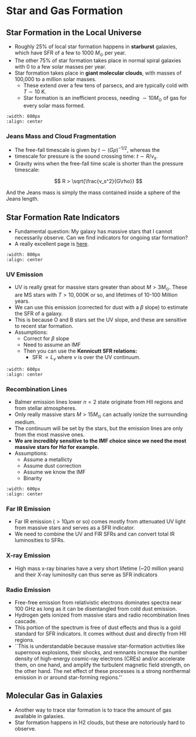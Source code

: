# Star and Gas Formation

## Star Formation in the Local Universe

* Roughly 25% of local star formation happens in **starburst** galaxies, which have SFR of a few to $1000$ $M_\odot$ per year. 
* The other 75% of star formation takes place in normal spiral galaxies with $0$ to a few solar masses per year. 
* Star formation takes place in **giant molecular clouds**, with masses of 100,000 to a million solar masses. 
    * These extend over a few tens of parsecs, and are typically cold with $T \sim 10$ K. 
    * Star formation is an inefficient process, needing $\sim 10 M_\odot$ of gas for every solar mass formed. 

```{image} ../figures/53.png
:width: 600px
:align: center
```

### Jeans Mass and Cloud Fragmentation

* The free-fall timescale is given by $t\sim (G\rho)^{-1/2}$, whereas the 
* timescale for pressure is the sound crossing time: $t \sim R/v_s$. 
* Gravity wins when the free-fall time scale is shorter than the pressure timescale:

$$
R > \sqrt{\frac{v_s^2}{G\rho}}
$$

And the Jeans mass is simply the mass contained inside a sphere of the Jeans length.


## Star Formation Rate Indicators

* Fundamental question: My galaxy has massive stars that I cannot necessarily observe. Can we find indicators for ongoing star formation?
* A really excellent page is [here](https://ned.ipac.caltech.edu/level5/Sept12/Calzetti/Calzetti1_2.html). 

```{image} ../figures/54.png
:width: 800px
:align: center
```


### UV Emission

* UV is really great for massive stars greater than about $M>3 M_\odot$. These are MS stars with $T> 10,000$K or so, and lifetimes of 10-100 Million years.
* We can use this emission (corrected for dust with a $\beta$ slope) to estimate the SFR of a galaxy. 
* This is because O and B stars set the UV slope, and these are sensitive to recent star formation. 
* Assumptions:
    * Correct for $\beta$ slope
    * Need to assume an IMF
    * Then you can use the **Kennicutt SFR relations:**
        * SFR $\propto L_\nu$ where $\nu$ is over the UV continuum. 

```{image} ../figures/55.png
:width: 600px
:align: center
```

### Recombination Lines

* Balmer emission lines lower $n=2$ state originate from HII regions and from stellar atmospheres. 
* Only really massive stars $M>15M_\odot$ can actually ionize the surrounding medium. 
* The continuum will be set by the stars, but the emission lines are only from the most massive ones.
* **We are incredibly sensitive to the IMF choice since we need the most massive stars for H$\alpha$ for example.**
* Assumptions:
    * Assume a metallicty
    * Assume dust correction
    * Assume we know the IMF
    * Binarity

```{image} ../figures/56.png
:width: 600px
:align: center
```


### Far IR Emission

* Far IR emission $(>10 \mu m$ or so) comes mostly from attenuated UV light from massive stars and serves as a SFR indicator. 
* We need to combine the UV and FIR SFRs and can convert total IR luminosities to SFRs. 


### X-ray Emission

* High mass x-ray binaries have a very short lifetime (~20 million years) and their X-ray luminosity can thus serve as SFR indicators


### Radio Emission

* Free-free emission from relativistic electrons dominates spectra near 100 GHz as long as it can be disentangled from cold dust emission. 
* Hydrogen gets ionized from massive stars and radio recombination lines cascade. 
* This portion of the spectrum is free of dust effects and thus is a gold standard for SFR indicators. It comes without dust and directly from HII regions. 
* ``This is understandable because massive star-formation activities like supernova explosions, their shocks, and remnants increase the number density of high-energy cosmic-ray electrons (CREs) and/or accelerate them, on one hand, and amplify the turbulent magnetic field strength, on the other hand. The net effect of these processes is a strong nonthermal emission in or around star-forming regions.''


## Molecular Gas in Galaxies

* Another way to trace star formation is to trace the amount of gas available in galaxies. 
* Star formation happens in H2 clouds, but these are notoriously hard to observe. 














